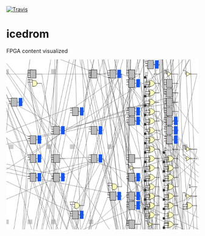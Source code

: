 [![Travis](https://travis-ci.org/drom/icedrom.svg?branch=master)](https://travis-ci.org/drom/icedrom)
# icedrom

FPGA content visualized

![screenshot](screenshot.png "screenshot")
